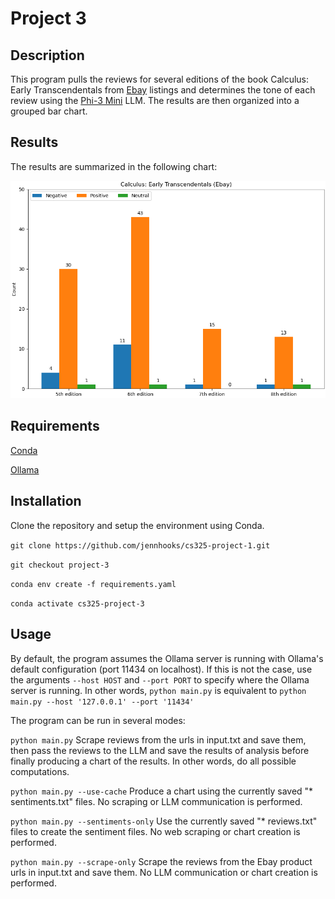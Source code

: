 # Project 3

## Description

This program pulls the reviews for several editions of the book Calculus: Early Transcendentals from [Ebay](https://ebay.com) listings and determines the tone of each review using the [Phi-3 Mini](https://ollama.com/library/phi3) LLM. The results are then organized into a grouped bar chart.

## Results

The results are summarized in the following chart:

![image](figure_1.png "Figure 1")

## Requirements

[Conda](https://github.com/conda/conda)

[Ollama](https://ollama.com)

## Installation

Clone the repository and setup the environment using Conda.

`git clone https://github.com/jennhooks/cs325-project-1.git`

`git checkout project-3`

`conda env create -f requirements.yaml`

`conda activate cs325-project-3`

## Usage

By default, the program assumes the Ollama server is running with Ollama's default configuration (port 11434 on localhost). If this is not the case, use the arguments `--host HOST` and `--port PORT` to specify where the Ollama server is running. In other words, `python main.py` is equivalent to `python main.py --host '127.0.0.1' --port '11434'`

The program can be run in several modes:

`python main.py` Scrape reviews from the urls in input.txt and save them, then pass the reviews to the LLM and save the results of analysis before finally producing a chart of the results. In other words, do all possible computations.

`python main.py --use-cache` Produce a chart using the currently saved "* sentiments.txt" files. No scraping or LLM communication is performed.

`python main.py --sentiments-only` Use the currently saved "* reviews.txt" files to create the sentiment files. No web scraping or chart creation is performed.

`python main.py --scrape-only` Scrape the reviews from the Ebay product urls in input.txt and save them. No LLM communication or chart creation is performed.
